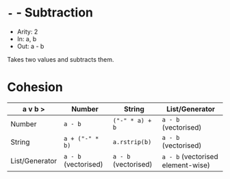 # `-` - Subtraction

- Arity: 2
- In: a, b
- Out: a - b

Takes two values and subtracts them.


# Cohesion

| a v          b > | Number               | String               | List/Generator                    |
|------------------|----------------------|----------------------|-----------------------------------|
| Number           | `a - b`              | `("-" * a) + b`      | `a - b` (vectorised)              |
| String           | `a + ("-" * b)`      | `a.rstrip(b)`        | `a - b` (vectorised)              |
| List/Generator   | `a - b` (vectorised) | `a - b` (vectorised) | `a - b` (vectorised element-wise) |
